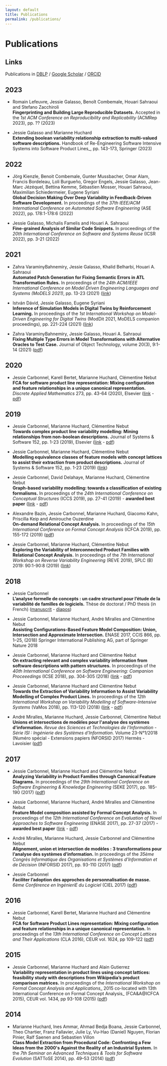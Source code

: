 ```yaml
---
layout: default
title: Publications
permalink: /publications/
---
```


# Publications

## Links
Publications in [DBLP](https://dblp.uni-trier.de/pid/167/4978.html) / [Google Scholar](https://scholar.google.fr/citations?user=uZj-UtsAAAAJ&hl=fr&oi=sra) / [ORCID](https://orcid.org/0000-0002-9868-1814)

## 2023

 - Romain Lefeuvre, Jessie Galasso, Benoît Combemale, Houari Sahraoui and Stefano Zacchiroli    
__Fingerprinting and Building Large Reproducible Datasets.__ Accepted in the _1st ACM Conference on Reproducibility and Replicability_ (ACMRep 2023), pp. ?? (2023)

 - Jessie Galasso and Marianne Huchard   
__Extending boolean variability relationship extraction to multi-valued software descriptions.__ Handbook of Re-Engineering Software Intensive Systems into Software Product Lines_, pp. 143-173, Springer (2023)

## 2022

- Jörg Kienzle, Benoit Combemale, Gunter Mussbacher, Omar Alam, Francis Bordeleau, Loli Burgueño, Gregor Engels, Jessie Galasso, Jean-Marc Jézéquel, Bettina Kemme, Sébastien Mosser, Houari Sahraoui, Maximilian Schiedermeier, Eugene Syriani   
__Global Decision Making Over Deep Variability in Feedback-Driven Software Development.__ In proceedings of the _37th IEEE/ACM International Conference on Automated Software Engineering_ (ASE 2022), pp. 178:1-178:6 (2022)

- Jessie Galasso, Michalis Famelis and Houari A. Sahraoui   
__Fine-grained Analysis of Similar Code Snippets.__ In proceedings of the _20th International Conference on Software and Systems Reuse_ (ICSR 2022), pp. 3-21 (2022)

## 2021

- Zahra VaraminyBahnemiry, Jessie Galasso, Khalid Belharbi, Houari A. Sahraoui   
__Automated Patch Generation for Fixing Semantic Errors in ATL Transformation Rules.__ In proceedings of the _24th ACM/IEEE International Conference on Model Driven Engineering Languages and Systems (MoDELS 2021)_, pp. 13-23 (2021) ([link](https://ieeexplore.ieee.org/document/9592500))

- István Dávid, Jessie Galasso, Eugene Syriani   
__Inference of Simulation Models in Digital Twins by Reinforcement Learning.__  In proceedings of the _1st International Workshop on Model-Driven Engineering for Digital Twins_ (ModDit 2021, MoDELS companion proceedings), pp. 221-224 (2021) ([link](https://ieeexplore.ieee.org/document/9643719))

- Zahra VaraminyBahnemiry, Jessie Galasso, Houari A. Sahraoui   
__Fixing Multiple Type Errors in Model Transformations with Alternative Oracles to Test Case.__ Journal of Object Technology, volume 20(3), 9:1-14 (2021) ([pdf](https://arxiv.org/abs/2012.07953))

## 2020

- Jessie Carbonnel, Karell Bertet, Marianne Huchard, Clémentine Nebut   
__FCA for software product line representation: Mixing configuration and feature relationships in a unique canonical representation.__
_Discrete Applied Mathematics_ 273, pp. 43-64 (2020), Elsevier ([link](https://www.sciencedirect.com/science/article/abs/pii/S0166218X19302896?via%3Dihub) - [pdf](https://hal-lirmm.ccsd.cnrs.fr/lirmm-02157786/document))

## 2019

- Jessie Carbonnel, Marianne Huchard, Clémentine Nebut  
__Towards complex product line variability modelling: Mining relationships from non-boolean descriptions.__
Journal of Systems & Software 152, pp. 1-23 (2019), Elsevier ([link](https://www.sciencedirect.com/science/article/abs/pii/S0164121219301311?via%3Dihub) - [pdf](https://hal.archives-ouvertes.fr/hal-02146375/document))


- Jessie Carbonnel, Marianne Huchard, Clémentine Nebut  
__Modelling equivalence classes of feature models with concept lattices to assist their extraction from product descriptions.__  Journal of Systems & Software 152, pp. 1-23 (2019) ([link](https://www.sciencedirect.com/science/article/abs/pii/S0164121219301311?via%3Dihub))


- Jessie Carbonnel, David Delahaye, Marianne Huchard, Clémentine Nebut  
__Graph-based variability modelling: towards a classification of existing formalisms.__
In proceedings of the _24th International Conference on Conceptual Structures_ (ICCS 2019), pp. 27-41 (2019) -  __awarded best paper__  ([link](https://link.springer.com/chapter/10.1007%2F978-3-030-23182-8_3) - [pdf](https://hal-lirmm.ccsd.cnrs.fr/lirmm-02092134/document))

- Alexandre Bazin, Jessie Carbonnel, Marianne Huchard, Giacomo Kahn, Priscilla Keip and Amirouche Ouzerdine  
__On-demand Relational Concept Analysis.__ In proceedings of the _15th International Conference on Formal Concept Analysis_ (ICFCA 2019), pp. 155-172 (2019) ([pdf](http://ceur-ws.org/Vol-2378/shortAT3.pdf))


- Jessie Carbonnel, Marianne Huchard, Clémentine Nebut   
__Exploring the Variability of Interconnected Product Families with Relational Concept Analysis.__ In proceedings of the _7th International Workshop on Reverse Variability Engineering_ (REVE 2019), SPLC (B) 2019: 90:1-90:8 (2019) ([link](https://dl.acm.org/doi/10.1145/3307630.3342407))



## 2018

- Jessie Carbonnel   
__L’analyse formelle de concepts : un cadre structurel pour l’étude de la variabilité de familles de logiciels.__
Thèse de doctorat / PhD thesis (in French) ([manuscrit](https://gite.lirmm.fr/jcarbonnel/these/blob/master/manuscrit.pdf) - [diapos](https://gite.lirmm.fr/jcarbonnel/these/-/blob/master/soutenance.pdf))

- Jessie Carbonnel, Marianne Huchard, André Miralles and Clémentine Nebut  
__Assisting Configurations-Based Feature Model Composition: Union, Intersection and Approximate Intersection.__ ENASE 2017, CCIS 866, pp. 1–25, (2018) Springer International Publishing AG, part of Springer Nature 2018

- Jessie Carbonnel, Marianne Huchard and Clémentine Nebut  
__On extracting relevant and complex variability information from software descriptions with pattern structures.__ In proceedings of the _40th International Conference on Software Engineering: Companion Proceeedings_ (ICSE 2018), pp. 304-305 (2018) ([link](https://dl.acm.org/doi/10.1145/3183440.3194982) - [pdf](https://hal-lirmm.ccsd.cnrs.fr/lirmm-01872807/document))

- Jessie Carbonnel, Marianne Huchard and Clémentine Nebut  
__Towards the Extraction of Variability Information to Assist Variability Modelling of Complex Product Lines.__
In proceedings of the _12th International Workshop on Variability Modelling of Software-Intensive Systems_ (VaMos 2018), pp. 113-120 (2018) ([link](https://dl.acm.org/doi/10.1145/3168365.3168378) - [pdf](https://hal-lirmm.ccsd.cnrs.fr/lirmm-01872793/document))

- André Miralles, Marianne Huchard, Jessie Carbonnel, Clémentine Nebut   
__Unions et intersections de modèles pour l'analyse des systèmes d'information.__ _Revue des Sciences et Technologies de l'Information - Série ISI : Ingénierie des Systèmes d'Information._
Volume 23-N°1/2018 (Numéro spécial - Extensions papiers INFORSID 2017)
Hermès - Lavoisier ([pdf](https://hal-lirmm.ccsd.cnrs.fr/lirmm-01580833/document))

## 2017
- Jessie Carbonnel, Marianne Huchard and Clémentine Nebut  
__Analyzing Variability in Product Families through Canonical Feature Diagrams.__ In proceedings of the _29th International Conference on Software Engineering & Knowledge Engineering_ (SEKE 2017), pp. 185-190 (2017) ([pdf](http://ksiresearchorg.ipage.com/seke/seke17paper/seke17paper_87.pdf))


- Jessie Carbonnel, Marianne Huchard, André Miralles and Clémentine Nebut   
__Feature Model composition assisted by Formal Concept Analysis.__ In proceedings of the _12th International Conference on Evaluation of Novel Approaches to Software Engineering_ (ENASE 2017), pp. 27-37 (2017) -  __awarded best paper__ ([link](https://www.scitepress.org/Link.aspx?doi=10.5220/0006276600270037) - [pdf](https://hal-lirmm.ccsd.cnrs.fr/lirmm-01579476/document))


- André Miralles, Marianne Huchard, Jessie Carbonnel and Clémentine Nebut  
__Alignement, union et intersection de modèles : 3 transformations pour l’analyse des systèmes d’information.__ In proceedings of the _35ème Congrès Informatique des Organisations et Systèmes d’Information et de Décision_ (INFORSID 2017), pp. 93-110 (2017) ([pdf](http://inforsid.fr/actes/2017/INFORSID_2017_paper_30.pdf))

- Jessie Carbonnel  
__Faciliter l’adoption des approches de personnalisation de masse.__
_6ème Conférence en IngénieriE du Logiciel_ (CIEL 2017) ([pdf](https://hal-lirmm.ccsd.cnrs.fr/lirmm-01621032/document))

## 2016
- Jessie Carbonnel, Karell Bertet, Marianne Huchard and Clémentine Nebut   
__FCA for Software Product Lines representation: Mixing configuration and feature relationships in a unique canonical representation.__ In proceedings of the _13th International Conference on Concept Lattices and Their Applications_ (CLA 2016), CEUR vol. 1624, pp 109-122 ([pdf](http://ceur-ws.org/Vol-1624/paper9.pdf))

## 2015
- Jessie Carbonnel, Marianne Huchard and Alain Gutierrez   
__Variability representation in product lines using concept lattices: feasibility study with descriptions from Wikipedia’s product comparison matrices.__ In proceedings of the _International Workshop on Formal Concept Analysis and Applications__ 2015 co-located with 13th International Conference on Formal Concept Analysis_ (FCA&A@ICFCA 2015), CEUR vol. 1434, pp 93-108 (2015) ([pdf](https://hal-lirmm.ccsd.cnrs.fr/lirmm-01183447/document))

## 2014
- Marianne Huchard, Ines Ammar, Ahmad Bedja Boana, Jessie Carbonnel, Theo Chartier, Franz Fallavier, Julie Ly, Vu-Hao (Daniel) Nguyen, Florian Pinier, Ralf Saenen and Sebastien Villon  
__Class Model Extraction from Procedural Code: Confronting a Few Ideas from the 2000's Against the Reality of an Industrial System.__ In the _7th Seminar on Advanced Techniques & Tools for Software Evolution_ (SATToSE 2014), pp. 49–53 (2014) ([pdf](https://hal-lirmm.ccsd.cnrs.fr/lirmm-01154428/document))
